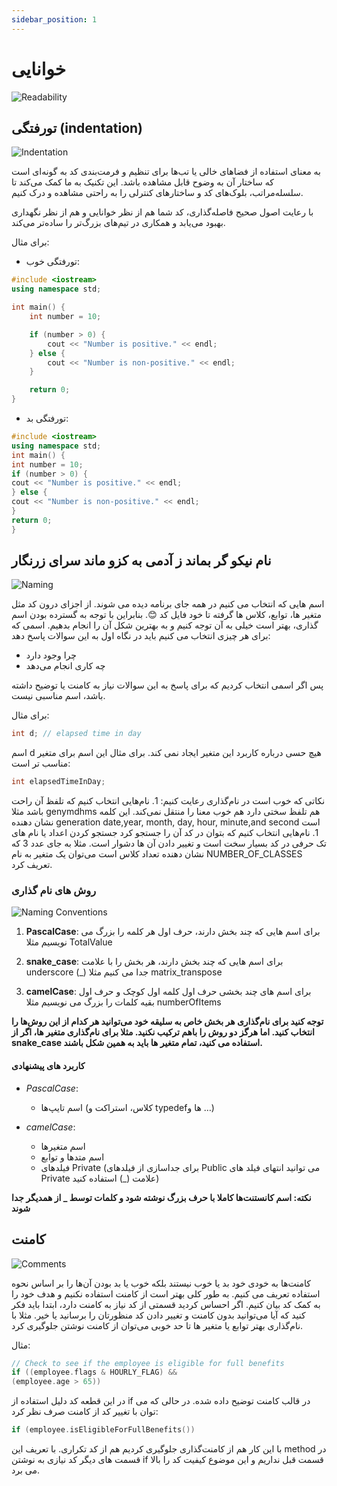 ```yaml
---
sidebar_position: 1
---
```


# خوانایی

![Readability](./images/01-readability/Readability.webp)

## تورفتگی (indentation)

![Indentation](./images/01-readability/Indentation.jpg)

به معنای استفاده از فضاهای خالی یا تب‌ها برای تنظیم و فرمت‌بندی کد به گونه‌ای است که ساختار آن به وضوح قابل مشاهده باشد. این تکنیک به ما کمک می‌کند تا سلسله‌مراتب، بلوک‌های کد و ساختارهای کنترلی را به راحتی مشاهده و درک کنیم.

با رعایت اصول صحیح فاصله‌گذاری، کد شما هم از نظر خوانایی و هم از نظر نگهداری بهبود می‌یابد و همکاری در تیم‌های بزرگ‌تر را ساده‌تر می‌کند.

برای مثال:

- تورفتگی خوب:

```cpp
#include <iostream>
using namespace std;

int main() {
    int number = 10;

    if (number > 0) {
        cout << "Number is positive." << endl;
    } else {
        cout << "Number is non-positive." << endl;
    }

    return 0;
}
```

- تورفتگی بد:

```cpp
#include <iostream>
using namespace std;
int main() {
int number = 10;
if (number > 0) {
cout << "Number is positive." << endl;
} else {
cout << "Number is non-positive." << endl;
}
return 0;
}
```

## نام نیکو گر بماند ز آدمی به کزو ماند سرای زرنگار

![Naming](./images/01-readability/Naming.jpg)

اسم هایی که انتخاب می کنیم در همه جای برنامه دیده می شوند. از اجزای درون کد مثل متغیر ها، توابع، کلاس ها گرفته تا خود فایل کد 😊. بنابراین با توجه به گسترده بودن اسم گذاری، بهتر است خیلی به آن توجه کنیم و به بهترین شکل آن را انجام بدهیم.
اسمی که برای هر چیزی انتخاب می کنیم باید در نگاه اول به این سوالات پاسخ دهد:

- چرا وجود دارد
- چه کاری انجام می‌دهد

پس اگر اسمی انتخاب کردیم که برای پاسخ به این سوالات نیاز به کامنت یا توضیح داشته باشد، اسم مناسبی نیست.

برای مثال:

```cpp
int d; // elapsed time in day
```

اسم d هیچ حسی درباره کاربرد این متغیر ایجاد نمی کند. برای مثال این اسم برای متغیر مناسب تر است:

```cpp
int elapsedTimeInDay;
```

نکاتی که خوب است در نام‌گذاری رعایت کنیم:
    1. نام‌هایی انتخاب کنیم که تلفظ آن راحت باشد
مثلا genymdhms هم تلفظ سختی دارد هم خوب معنا را منتقل نمی‌کند. این کلمه نشان دهنده generation date,year, month, day, hour, minute,and second است
    1. نام‌هایی انتخاب کنیم که بتوان در کد آن را جستجو کرد
جستجو کردن اعداد یا نام های تک حرفی در کد بسیار سخت است و تغییر دادن آن ها دشوار است. مثلا به جای عدد 3 که نشان دهنده تعداد کلاس است می‌توان یک متغیر به نام NUMBER_OF_CLASSES تعریف کرد.

### روش های نام گذاری

![Naming Conventions](./images/01-readability/Naming-Conventions.webp)

1. **PascalCase**:
برای اسم هایی که چند بخش دارند، حرف اول هر کلمه را بزرگ می نویسیم مثلا TotalValue

1. **snake_case**:
برای اسم هایی که چند بخش دارند، هر بخش را با علامت underscore (_)  جدا می کنیم مثلا matrix_transpose

1. **camelCase**:
برای اسم های چند بخشی حرف اول کلمه اول کوچک و حرف اول بقیه کلمات را بزرگ می نویسیم مثلا numberOfItems

**توجه کنید برای نام‌گذاری هر بخش خاص به سلیقه خود می‌توانید هر کدام از این روش‌ها را انتخاب کنید. اما هرگز دو روش را باهم ترکیب نکنید. مثلا برای نام‌گذاری متغیر ها، اگر از snake_case استفاده می کنید، تمام متغیر ها باید به همین شکل باشند.**

#### کاربرد های پیشنهادی

- *PascalCase*:
  - اسم تایپ‌ها (کلاس، استراکت و typedefها و …)

- *camelCase*:
  - اسم متغیرها
  - اسم متدها و توابع
  - فیلدهای Private (برای جداسازی از فیلدهای Public می توانید انتهای فیلد های Private علامت (_) استفاده کنید)

**نکته: اسم کانستنت‌ها کاملا با حرف بزرگ نوشته شود و کلمات توسط _ از همدیگر جدا شوند**

## کامنت

![Comments](./images/01-readability/Comments.png)

کامنت‌ها به خودی خود بد یا خوب نیستند بلکه خوب یا بد بودن آن‌ها را بر اساس نحوه استفاده تعریف می کنیم. به طور کلی بهتر است از کامنت استفاده نکنیم و هدف خود را به کمک کد بیان کنیم.
 اگر احساس کردید قسمتی از کد نیاز به کامنت دارد، ابتدا باید فکر کنید که آیا می‌توانید بدون کامنت و تغییر دادن کد منظورتان را برسانید یا خیر. مثلا با نام‌گذاری بهتر توابع یا متغیر ها تا حد خوبی می‌توان از کامنت نوشتن جلوگیری کرد.

مثال:

```cpp
// Check to see if the employee is eligible for full benefits
if ((employee.flags & HOURLY_FLAG) &&
(employee.age > 65))
```

در این قطعه کد دلیل استفاده از if در قالب کامنت توضیح داده شده. در حالی که می توان با تغییر کد از کامنت صرف نظر کرد:

```cpp
if (employee.isEligibleForFullBenefits())
```

با این کار هم از کامنت‌گذاری جلوگیری کردیم هم از کد تکراری. با تعریف این method در قسمت های دیگر کد نیازی به نوشتن if قسمت قبل نداریم و این موضوع کیفیت کد را بالا می برد.
